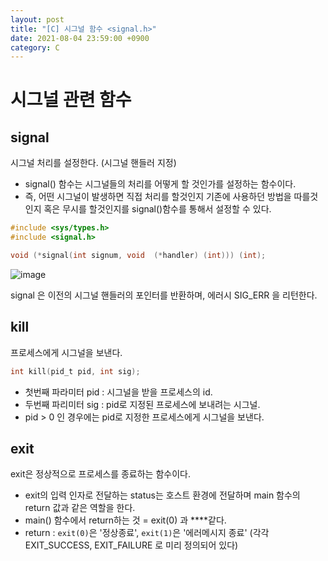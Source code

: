 ```yaml
---
layout: post
title: "[C] 시그널 함수 <signal.h>"
date: 2021-08-04 23:59:00 +0900
category: C
---
```


# 시그널 관련 함수
## **signal**

시그널 처리를 설정한다. (시그널 핸들러 지정)

- signal() 함수는 시그널들의 처리를 어떻게 할 것인가를 설정하는 함수이다.
- 즉, 어떤 시그널이 발생하면 직접 처리를 할것인지 기존에 사용하던 방법을 따를것인지 혹은 무시를 할것인지를 signal()함수를 통해서 설정할 수 있다.

```c
#include <sys/types.h>
#include <signal.h>

void (*signal(int signum, void  (*handler) (int))) (int);
```

![image](https://user-images.githubusercontent.com/75327385/128218961-c25183df-9050-49a4-9cd5-c8ae45a54656.png)


signal 은 이전의 시그널 핸들러의 포인터를 반환하며, 에러시 SIG_ERR 을 리턴한다.

## **kill**

프로세스에게 시그널을 보낸다. 

```c
int kill(pid_t pid, int sig);
```

- 첫번째 파라미터 pid : 시그널을 받을 프로세스의 id.
- 두번째 파리미터 sig : pid로 지정된 프로세스에 보내려는 시그널.
- pid > 0 인 경우에는 pid로 지정한 프로세스에게 시그널을 보낸다.

## **exit**

exit은 정상적으로 프로세스를 종료하는 함수이다. 

- exit의 입력 인자로 전달하는 status는 호스트 환경에 전달하며 main 함수의 return 값과 같은 역할을 한다.
- main() 함수에서 return하는 것 = exit(0) 과 ****같다.
- return : `exit(0)`은 '정상종료', `exit(1)`은 '에러메시지 종료' 
(각각 EXIT_SUCCESS, EXIT_FAILURE 로 미리 정의되어 있다)
<br/>
<br/>